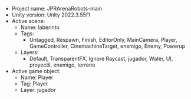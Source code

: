 <!-- UNITY CODE ASSIST INSTRUCTIONS START -->
- Project name: JPRArenaRobots-main
- Unity version: Unity 2022.3.55f1
- Active scene:
  - Name: laberinto
  - Tags:
    - Untagged, Respawn, Finish, EditorOnly, MainCamera, Player, GameController, CinemachineTarget, enemigo, Enemy, Powerup
  - Layers:
    - Default, TransparentFX, Ignore Raycast, jugador, Water, UI, proyectil, enemigo, terreno
- Active game object:
  - Name: Player
  - Tag: Player
  - Layer: jugador
<!-- UNITY CODE ASSIST INSTRUCTIONS END -->